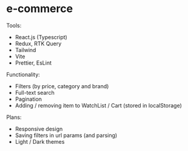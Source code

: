# e-commerce

Tools:
- React.js (Typescript)
- Redux, RTK Query
- Tailwind
- Vite
- Prettier, EsLint

Functionality:
- Filters (by price, category and brand)
- Full-text search
- Pagination
- Adding / removing item to WatchList / Cart (stored in localStorage)

Plans: 
- Responsive design
- Saving filters in url params (and parsing)
- Light / Dark themes
